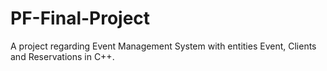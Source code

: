 # PF-Final-Project
 A project regarding Event Management System with entities Event, Clients and Reservations in C++.
